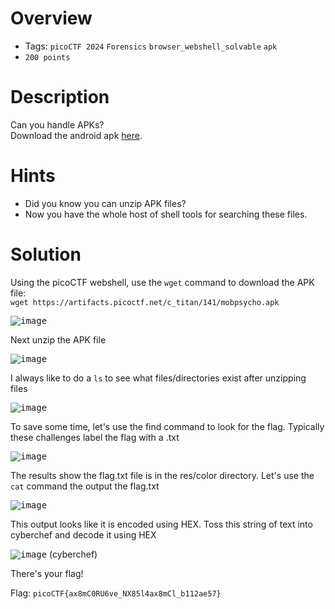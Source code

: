 # Overview
- Tags: `picoCTF 2024` `Forensics` `browser_webshell_solvable` `apk`
- `200 points`

# Description
Can you handle APKs?  
Download the android apk [here](https://artifacts.picoctf.net/c_titan/141/mobpsycho.apk).

# Hints
* Did you know you can unzip APK files?
* Now you have the whole host of shell tools for searching these files.

# Solution
Using the picoCTF webshell, use the `wget` command to download the APK file:   
`wget https://artifacts.picoctf.net/c_titan/141/mobpsycho.apk`

<kbd>![image](https://github.com/Bsnookie9/picoCTF-2024-WriteUps/assets/106827110/2cda5a07-5530-4fc0-b885-e59b33ba47fe)</kbd>

Next unzip the APK file

<kbd>![image](https://github.com/Bsnookie9/picoCTF-2024-WriteUps/assets/106827110/ad533bd0-61f5-4024-a3c6-64427b677960)</kbd>

I always like to do a `ls` to see what files/directories exist after unzipping files

<kbd>![image](https://github.com/Bsnookie9/picoCTF-2024-WriteUps/assets/106827110/9d0dfb66-2f6a-4482-a407-653d9ce5ffc0)</kbd>

To save some time, let's use the find command to look for the flag. Typically these challenges label the flag with a .txt

<kbd>![image](https://github.com/Bsnookie9/picoCTF-2024-WriteUps/assets/106827110/8975e68c-6489-4926-a002-a719379a82ea)</kbd>

The results show the flag.txt file is in the res/color directory. Let's use the `cat` command the output the flag.txt

<kbd>![image](https://github.com/Bsnookie9/picoCTF-2024-WriteUps/assets/106827110/b1588580-9f30-4aff-849c-39cb6448cc28)</kbd>

This output looks like it is encoded using HEX. Toss this string of text into cyberchef and decode it using HEX

<kbd>![image](https://github.com/Bsnookie9/picoCTF-2024-WriteUps/assets/106827110/db217056-3aa4-42e5-a7c2-a52217d163ac)</kbd> (cyberchef)

There's your flag!

Flag: `picoCTF{ax8mC0RU6ve_NX85l4ax8mCl_b112ae57}`
